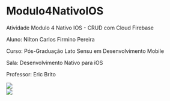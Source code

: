 # Modulo4NativoIOS
Atividade Modulo 4 Nativo IOS - CRUD com Cloud Firebase

Aluno: Nilton Carlos Firmino Pereira

Curso: Pós-Graduação Lato Sensu em Desenvolvimento Mobile

Sala: Desenvolvimento Nativo para iOS

Professor: Eric Brito

<img src="https://i.imgur.com/i3z361L.png"><br>
<img src="https://i.imgur.com/BOeGtCb.png"><br>
